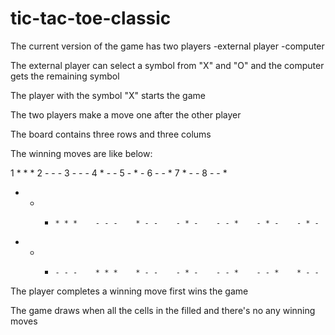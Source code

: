 # tic-tac-toe-classic

The current version of the game has two players -external player
                                                -computer

The external player can select a symbol from "X" and "O" and the computer gets the remaining symbol

The player with the symbol "X" starts the game

The two players make a move one after the other player

The board contains three rows and three colums

The winning moves are like below:

1 * * *   2 - - -  3 - - -  4 * - -  5 - * -  6 - - *  7 * - -  8 - - *
  - - -     * * *    - - -    * - -    - * -    - - *    - * -    - * -
  - - -     - - -    * * *    * - -    - * -    - - *    - - *    * - -

The player completes a winning move first wins the game

The game draws when all the cells in the filled and there's no any winning moves

